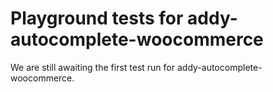 # Playground tests for addy-autocomplete-woocommerce
We are still awaiting the first test run for addy-autocomplete-woocommerce.
